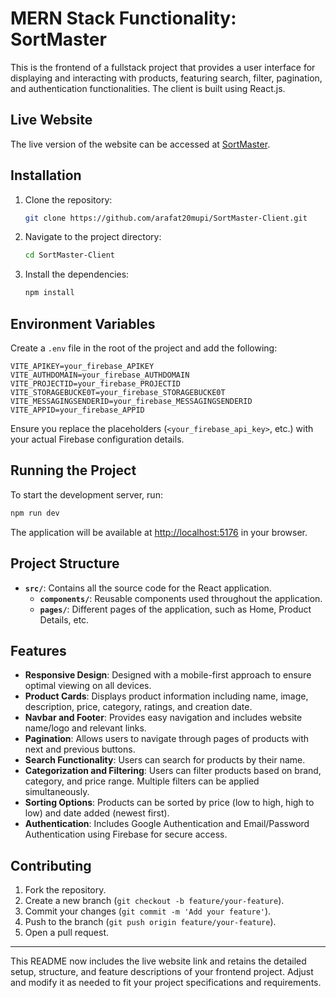 
# MERN Stack Functionality: SortMaster


This is the frontend of a fullstack project that provides a user interface for displaying and interacting with products, featuring search, filter, pagination, and authentication functionalities. The client is built using React.js.

## Live Website

The live version of the website can be accessed at [SortMaster](https://jobtask-62cec.web.app).

## Installation

1. Clone the repository:

   ```bash
   git clone https://github.com/arafat20mupi/SortMaster-Client.git
   ```

2. Navigate to the project directory:

   ```bash
   cd SortMaster-Client
   ```

3. Install the dependencies:

   ```bash
   npm install
   ```

## Environment Variables

Create a `.env` file in the root of the project and add the following:

```plaintext
VITE_APIKEY=your_firebase_APIKEY
VITE_AUTHDOMAIN=your_firebase_AUTHDOMAIN
VITE_PROJECTID=your_firebase_PROJECTID
VITE_STORAGEBUCKE0T=your_firebase_STORAGEBUCKE0T
VITE_MESSAGINGSENDERID=your_firebase_MESSAGINGSENDERID
VITE_APPID=your_firebase_APPID
```

Ensure you replace the placeholders (`<your_firebase_api_key>`, etc.) with your actual Firebase configuration details.

## Running the Project

To start the development server, run:

```bash
npm run dev
```

The application will be available at [http://localhost:5176](http://localhost:5176) in your browser.

## Project Structure

- **`src/`**: Contains all the source code for the React application.
  - **`components/`**: Reusable components used throughout the application.
  - **`pages/`**: Different pages of the application, such as Home, Product Details, etc.

## Features

- **Responsive Design**: Designed with a mobile-first approach to ensure optimal viewing on all devices.
- **Product Cards**: Displays product information including name, image, description, price, category, ratings, and creation date.
- **Navbar and Footer**: Provides easy navigation and includes website name/logo and relevant links.
- **Pagination**: Allows users to navigate through pages of products with next and previous buttons.
- **Search Functionality**: Users can search for products by their name.
- **Categorization and Filtering**: Users can filter products based on brand, category, and price range. Multiple filters can be applied simultaneously.
- **Sorting Options**: Products can be sorted by price (low to high, high to low) and date added (newest first).
- **Authentication**: Includes Google Authentication and Email/Password Authentication using Firebase for secure access.

## Contributing

1. Fork the repository.
2. Create a new branch (`git checkout -b feature/your-feature`).
3. Commit your changes (`git commit -m 'Add your feature'`).
4. Push to the branch (`git push origin feature/your-feature`).
5. Open a pull request.



---

This README now includes the live website link and retains the detailed setup, structure, and feature descriptions of your frontend project. Adjust and modify it as needed to fit your project specifications and requirements.
